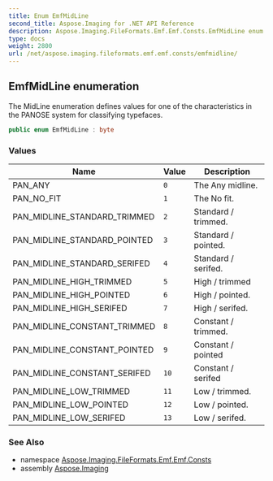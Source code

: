 ```yaml
---
title: Enum EmfMidLine
second_title: Aspose.Imaging for .NET API Reference
description: Aspose.Imaging.FileFormats.Emf.Emf.Consts.EmfMidLine enum. The MidLine enumeration defines values for one of the characteristics in the PANOSE system for classifying typefaces
type: docs
weight: 2800
url: /net/aspose.imaging.fileformats.emf.emf.consts/emfmidline/
---
```

## EmfMidLine enumeration

The MidLine enumeration defines values for one of the characteristics in the PANOSE system for classifying typefaces.

```csharp
public enum EmfMidLine : byte
```

### Values

| Name | Value | Description |
| --- | --- | --- |
| PAN_ANY | `0` | The Any midline. |
| PAN_NO_FIT | `1` | The No fit. |
| PAN_MIDLINE_STANDARD_TRIMMED | `2` | Standard / trimmed. |
| PAN_MIDLINE_STANDARD_POINTED | `3` | Standard / pointed. |
| PAN_MIDLINE_STANDARD_SERIFED | `4` | Standard / serifed. |
| PAN_MIDLINE_HIGH_TRIMMED | `5` | High / trimmed |
| PAN_MIDLINE_HIGH_POINTED | `6` | High / pointed. |
| PAN_MIDLINE_HIGH_SERIFED | `7` | High / serifed. |
| PAN_MIDLINE_CONSTANT_TRIMMED | `8` | Constant / trimmed. |
| PAN_MIDLINE_CONSTANT_POINTED | `9` | Constant / pointed |
| PAN_MIDLINE_CONSTANT_SERIFED | `10` | Constant / serifed |
| PAN_MIDLINE_LOW_TRIMMED | `11` | Low / trimmed. |
| PAN_MIDLINE_LOW_POINTED | `12` | Low / pointed. |
| PAN_MIDLINE_LOW_SERIFED | `13` | Low / serifed. |

### See Also

* namespace [Aspose.Imaging.FileFormats.Emf.Emf.Consts](../../aspose.imaging.fileformats.emf.emf.consts/)
* assembly [Aspose.Imaging](../../)


